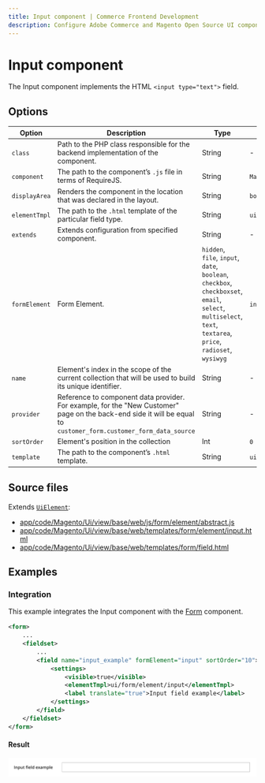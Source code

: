 ```yaml
---
title: Input component | Commerce Frontend Development
description: Configure Adobe Commerce and Magento Open Source UI components and integrate them with other components.
---
```


# Input component

The Input component implements the HTML `<input type="text">` field.

## Options

|Option|Description|Type|Default|
|--- |--- |--- |--- |
|`class`|Path to the PHP class responsible for the backend implementation of the component.|String| - |
|`component`|The path to the component’s `.js` file in terms of RequireJS.|String|`Magento_Ui/js/form/element/abstract`|
|`displayArea`|Renders the component in the location that was declared in the layout.|String| `body` |
|`elementTmpl`|The path to the `.html` template of the particular field type.|String|`ui/form/element/input`|
|`extends`|Extends configuration from specified component.|String| - |
|`formElement`|Form Element.|`hidden`, `file`, `input`, `date`, `boolean`, `checkbox`, `checkboxset`, `email`, `select`, `multiselect`, `text`, `textarea`, `price`, `radioset`, `wysiwyg`|`input`|
|`name`|Element's index in the scope of the current collection that will be used to build its unique identifier.|String| - |
|`provider`|Reference to component data provider. For example, for the "New Customer" page on the back-end side it will be equal to `customer_form.customer_form_data_source` |String| - |
|`sortOrder`|Element's position in the collection|Int| `0` |
|`template`|The path to the component’s `.html` template.|String|`ui/form/field`|

## Source files

Extends [`UiElement`](../concepts/element.md):

-  [app/code/Magento/Ui/view/base/web/js/form/element/abstract.js](https://github.com/magento/magento2/blob/2.4/app/code/Magento/Ui/view/base/web/js/form/element/abstract.js)
-  [app/code/Magento/Ui/view/base/web/templates/form/element/input.html](https://github.com/magento/magento2/blob/2.4/app/code/Magento/Ui/view/base/web/templates/form/element/input.html)
-  [app/code/Magento/Ui/view/base/web/templates/form/field.html](https://github.com/magento/magento2/blob/2.4/app/code/Magento/Ui/view/base/web/templates/form/field.html)

## Examples

### Integration

This example integrates the Input component with the [Form](form.md) component.

```xml
<form>
    ...
    <fieldset>
        ...
        <field name="input_example" formElement="input" sortOrder="10">
            <settings>
                <visible>true</visible>
                <elementTmpl>ui/form/element/input</elementTmpl>
                <label translate="true">Input field example</label>
            </settings>
        </field>
    </fieldset>
</form>
```

#### Result

![Input Component example](../../_images/ui-components/ui-input-result.png)
